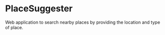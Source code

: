 # PlaceSuggester
Web application to search nearby places by providing the location and type of place.
